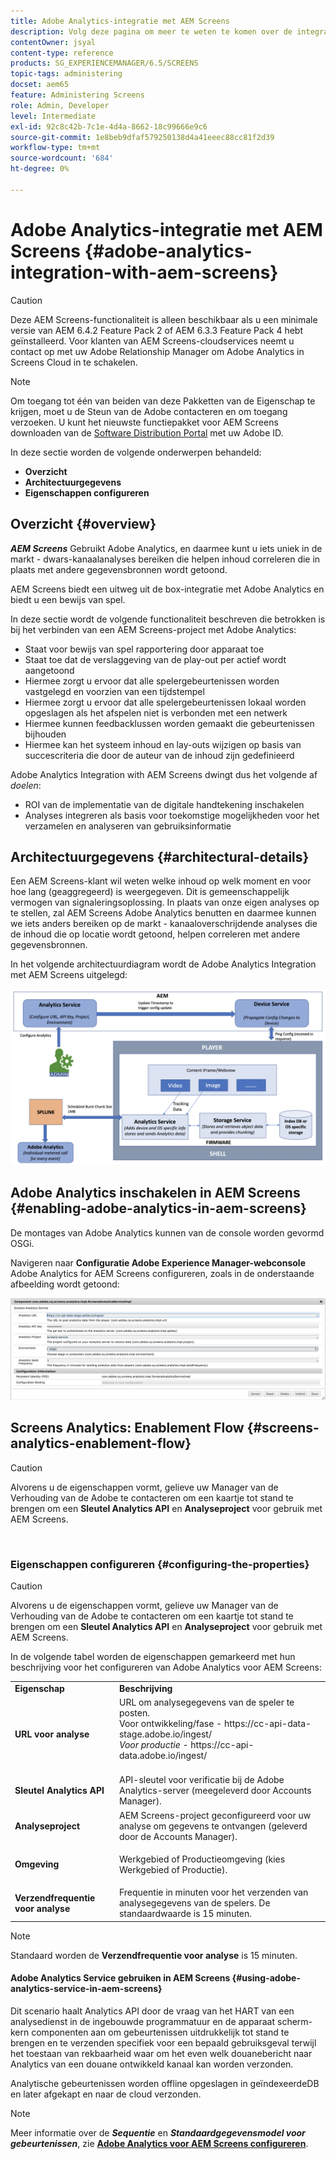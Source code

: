 ```yaml
---
title: Adobe Analytics-integratie met AEM Screens
description: Volg deze pagina om meer te weten te komen over de integratie van AEM Screens met Adobe Analytics in de doos en geeft u een proefdruk van het spel.
contentOwner: jsyal
content-type: reference
products: SG_EXPERIENCEMANAGER/6.5/SCREENS
topic-tags: administering
docset: aem65
feature: Administering Screens
role: Admin, Developer
level: Intermediate
exl-id: 92c8c42b-7c1e-4d4a-8662-18c99666e9c6
source-git-commit: 1e8beb9dfaf579250138d4a41eeec88cc81f2d39
workflow-type: tm+mt
source-wordcount: '684'
ht-degree: 0%

---
```


# Adobe Analytics-integratie met AEM Screens {#adobe-analytics-integration-with-aem-screens}

>[!CAUTION]
>
>Deze AEM Screens-functionaliteit is alleen beschikbaar als u een minimale versie van AEM 6.4.2 Feature Pack 2 of AEM 6.3.3 Feature Pack 4 hebt geïnstalleerd. Voor klanten van AEM Screens-cloudservices neemt u contact op met uw Adobe Relationship Manager om Adobe Analytics in Screens Cloud in te schakelen.

>[!NOTE]
>
>Om toegang tot één van beiden van deze Pakketten van de Eigenschap te krijgen, moet u de Steun van de Adobe contacteren en om toegang verzoeken. U kunt het nieuwste functiepakket voor AEM Screens downloaden van de [Software Distribution Portal](https://experience.adobe.com/#/downloads/content/software-distribution/en/aem.html) met uw Adobe ID.

In deze sectie worden de volgende onderwerpen behandeld:

* **Overzicht**
* **Architectuurgegevens**
* **Eigenschappen configureren**

## Overzicht {#overview}

***AEM Screens*** Gebruikt Adobe Analytics, en daarmee kunt u iets uniek in de markt - dwars-kanaalanalyses bereiken die helpen inhoud correleren die in plaats met andere gegevensbronnen wordt getoond.

AEM Screens biedt een uitweg uit de box-integratie met Adobe Analytics en biedt u een bewijs van spel.

In deze sectie wordt de volgende functionaliteit beschreven die betrokken is bij het verbinden van een AEM Screens-project met Adobe Analytics:

* Staat voor bewijs van spel rapportering door apparaat toe
* Staat toe dat de verslaggeving van de play-out per actief wordt aangetoond
* Hiermee zorgt u ervoor dat alle spelergebeurtenissen worden vastgelegd en voorzien van een tijdstempel
* Hiermee zorgt u ervoor dat alle spelergebeurtenissen lokaal worden opgeslagen als het afspelen niet is verbonden met een netwerk
* Hiermee kunnen feedbacklussen worden gemaakt die gebeurtenissen bijhouden
* Hiermee kan het systeem inhoud en lay-outs wijzigen op basis van succescriteria die door de auteur van de inhoud zijn gedefinieerd

Adobe Analytics Integration with AEM Screens dwingt dus het volgende af *doelen*:

* ROI van de implementatie van de digitale handtekening inschakelen
* Analyses integreren als basis voor toekomstige mogelijkheden voor het verzamelen en analyseren van gebruiksinformatie

## Architectuurgegevens {#architectural-details}

Een AEM Screens-klant wil weten welke inhoud op welk moment en voor hoe lang (geaggregeerd) is weergegeven. Dit is gemeenschappelijk vermogen van signaleringsoplossing. In plaats van onze eigen analyses op te stellen, zal AEM Screens Adobe Analytics benutten en daarmee kunnen we iets anders bereiken op de markt - kanaaloverschrijdende analyses die de inhoud die op locatie wordt getoond, helpen correleren met andere gegevensbronnen.

In het volgende architectuurdiagram wordt de Adobe Analytics Integration met AEM Screens uitgelegd:

![screen_shot_2018-09-12at85611am](assets/screen_shot_2018-09-12at85611am.png)

## Adobe Analytics inschakelen in AEM Screens {#enabling-adobe-analytics-in-aem-screens}

De montages van Adobe Analytics kunnen van de console worden gevormd OSGi.

Navigeren naar **Configuratie Adobe Experience Manager-webconsole** Adobe Analytics for AEM Screens configureren, zoals in de onderstaande afbeelding wordt getoond:

![screen_shot_2018-09-04at25550pm](assets/screen_shot_2018-09-04at25550pm.png)

## Screens Analytics: Enablement Flow {#screens-analytics-enablement-flow}

>[!CAUTION]
>
>Alvorens u de eigenschappen vormt, gelieve uw Manager van de Verhouding van de Adobe te contacteren om een kaartje tot stand te brengen om een **Sleutel Analytics API** en **Analyseproject** voor gebruik met AEM Screens.

![]()

### Eigenschappen configureren {#configuring-the-properties}

>[!CAUTION]
>
>Alvorens u de eigenschappen vormt, gelieve uw Manager van de Verhouding van de Adobe te contacteren om een kaartje tot stand te brengen om een **Sleutel Analytics API** en **Analyseproject** voor gebruik met AEM Screens.

In de volgende tabel worden de eigenschappen gemarkeerd met hun beschrijving voor het configureren van Adobe Analytics voor AEM Screens:

<table>
 <tbody>
  <tr>
   <td><strong>Eigenschap</strong></td>
   <td><strong>Beschrijving</strong></td>
  </tr>
  <tr>
   <td><strong>URL voor analyse</strong></td>
   <td>URL om analysegegevens van de speler te posten. <br>
   Voor ontwikkeling/fase</em> - https://cc-api-data-stage.adobe.io/ingest/<br /> <em>Voor productie</em> - https://cc-api-data.adobe.io/ingest/<br /> <br /></td>
  </tr>
  <tr>
   <td><strong>Sleutel Analytics API</strong></td>
   <td>API-sleutel voor verificatie bij de Adobe Analytics-server (meegeleverd door Accounts Manager).</td>
  </tr>
  <tr>
   <td><strong>Analyseproject</strong></td>
   <td>AEM Screens-project geconfigureerd voor uw analyse om gegevens te ontvangen (geleverd door de Accounts Manager).</td>
  </tr>
  <tr>
   <td><strong>Omgeving</strong></td>
   <td><p>Werkgebied of Productieomgeving (kies Werkgebied of Productie).</p></td>
  </tr>
  <tr>
   <td><strong>Verzendfrequentie voor analyse</strong></td>
   <td>Frequentie in minuten voor het verzenden van analysegegevens van de spelers. De standaardwaarde is 15 minuten.</td>
  </tr>
 </tbody>
</table>

>[!NOTE]
>
>Standaard worden de **Verzendfrequentie voor analyse** is 15 minuten.

#### Adobe Analytics Service gebruiken in AEM Screens {#using-adobe-analytics-service-in-aem-screens}

Dit scenario haalt Analytics API door de vraag van het HART van een analysedienst in de ingebouwde programmatuur en de apparaat scherm-kern componenten aan om gebeurtenissen uitdrukkelijk tot stand te brengen en te verzenden specifiek voor een bepaald gebruiksgeval terwijl het toestaan van rekbaarheid waar om het even welk douanebericht naar Analytics van een douane ontwikkeld kanaal kan worden verzonden.

Analytische gebeurtenissen worden offline opgeslagen in geïndexeerdeDB en later afgekapt en naar de cloud verzonden.

>[!NOTE]
>
>Meer informatie over de ***Sequentie*** en ***Standaardgegevensmodel voor gebeurtenissen***, zie **[Adobe Analytics voor AEM Screens configureren](configuring-adobe-analytics-aem-screens.md)**.
